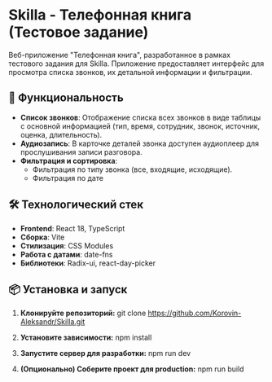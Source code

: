 # Skilla - Телефонная книга (Тестовое задание)

Веб-приложение "Телефонная книга", разработанное в рамках тестового задания для Skilla. Приложение предоставляет интерфейс для просмотра списка звонков, их детальной информации и фильтрации.

## 🚀 Функциональность

*   **Список звонков**: Отображение списка всех звонков в виде таблицы с основной информацией (тип, время, сотрудник, звонок, источник, оценка, длительность).
*   **Аудиозапись**: В карточке деталей звонка доступен аудиоплеер для прослушивания записи разговора.
*   **Фильтрация и сортировка**:
    *   Фильтрация по типу звонка (все, входящие, исходящие).
    *   Фильтрация по дате

## 🛠 Технологический стек

*   **Frontend**: React 18, TypeScript
*   **Сборка**: Vite
*   **Стилизация**: CSS Modules
*   **Работа с датами**: date-fns
*   **Библиотеки**: Radix-ui, react-day-picker

## 📦 Установка и запуск

1.  **Клонируйте репозиторий:**
    git clone https://github.com/Korovin-Aleksandr/Skilla.git

2.  **Установите зависимости:**
    npm install

3.  **Запустите сервер для разработки:**
    npm run dev

4.  **(Опционально) Соберите проект для production:**
    npm run build
